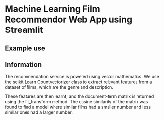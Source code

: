 # Machine Learning Film Recommendor Web App using Streamlit 

## Example use 



## Information 

The recommendation service is powered using vector mathematics. We use the scikit Learn Countvectorizer class to extract relevant features
from a dataset of films, which are the genre and description.

These features are then learnt, and the document-term matrix is returned using the fit_transform method. The cosine similarity of the matrix was 
found to find a model where similar films had a smaller number and less similar ones had a larger number.


